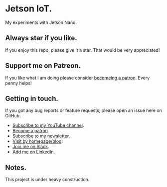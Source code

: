 # Jetson IoT.

My experiments with Jetson Nano.


## Always star if you like.

If you enjoy this repo, please give it a star. That would be very appreciated!


## Support me on Patreon.

If you like what I am doing please consider [becomeing a patron](https://www.patreon.com/ai_guru). Every penny helps!


## Getting in touch.

If you got any bug reports or feature requests, please open an issue here on GitHub.

- [Subscribe to my YouTube channel](https://www.youtube.com/channel/UCcMEBxcDM034JyJ8J3cggRg?view_as=subscriber).
- [Become a patron](https://www.patreon.com/ai_guru).
- [Subscribe to my newsletter](http://ai-guru.de/newsletter/).
- [Visit by homepage/blog](http://ai-guru.de/).
- [Join me on Slack](https://join.slack.com/t/ai-guru/shared_invite/enQtNDEzNjUwMTIwODM0LTdlOWQ1ZTUyZmQ5YTczOTUxYzk2YWI4ZmE0NTdmZGQxMmUxYmUwYmRhMDg1ZDU0NTUxMDI2OWVkOGFjYTViOGQ).
- [Add me on LinkedIn](https://www.linkedin.com/in/dr-tristan-behrens-ai-guru-734967a2/).


## Notes.

This project is under heavy construction.